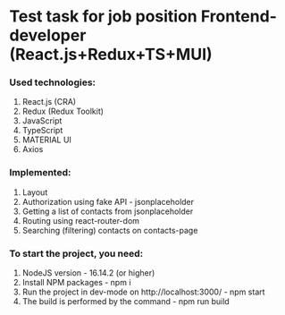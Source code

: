 # Test task for job position Frontend-developer (React.js+Redux+TS+MUI)

### Used technologies:
1. React.js (CRA)
2. Redux (Redux Toolkit)
3. JavaScript
4. TypeScript
5. MATERIAL UI
6. Axios

### Implemented:
1. Layout
2. Authorization using fake API - jsonplaceholder
3. Getting a list of contacts from jsonplaceholder
4. Routing using react-router-dom
5. Searching (filtering) contacts on contacts-page

### To start the project, you need:
1. NodeJS version - 16.14.2 (or higher)
1. Install NPM packages - npm i
2. Run the project in dev-mode on http://localhost:3000/ - npm start
3. The build is performed by the command - npm run build
